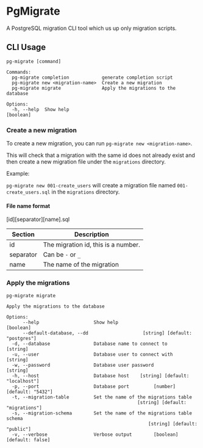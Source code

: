 # PgMigrate

A PostgreSQL migration CLI tool which us up only migration scripts.

## CLI Usage

```
pg-migrate [command]

Commands:
  pg-migrate completion            generate completion script
  pg-migrate new <migration-name>  Create a new migration
  pg-migrate migrate               Apply the migrations to the database

Options:
  -h, --help  Show help                                                [boolean]
```

### Create a new migration

To create a new migration, you can run `pg-migrate new <migration-name>`.

This will check that a migration with the same id does not already exist and then create a new migration file under the `migrations` directory.

Example:

`pg-migrate new 001-create_users` will create a migration file named `001-create_users.sql` in the `migrations` directory.

#### File name format

[id][separator][name].sql

| Section | Description |
| --- | --- |
| id | The migration id, this is a number. |
| separator | Can be `-` or `_` |
| name | The name of the migration |

### Apply the migrations

```
pg-migrate migrate

Apply the migrations to the database

Options:
      --help                    Show help                              [boolean]
      --default-database, --dd                    [string] [default: "postgres"]
  -d, --database                Database name to connect to             [string]
  -u, --user                    Database user to connect with           [string]
  -w, --password                Database user password                  [string]
  -h, --host                    Database host    [string] [default: "localhost"]
  -p, --port                    Database port         [number] [default: "5432"]
  -t, --migration-table         Set the name of the migrations table
                                                [string] [default: "migrations"]
  -s, --migration-schema        Set the name of the migrations table schema
                                                    [string] [default: "public"]
  -v, --verbose                 Verbose output        [boolean] [default: false]
```
